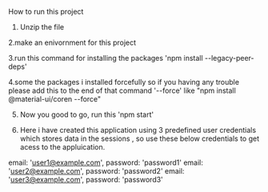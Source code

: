 How to run this project 


1. Unzip the file 

2.make an enivornment for this project

3.run this command for installing the packages 'npm install --legacy-peer-deps'

4.some the packages i installed forcefully so if you having any trouble please add this to the end of that command '--force'  like "npm install @material-ui/coren --force"

5. Now you good to go, run this 'npm start'


6. Here i have created this application using 3 predefined user credentials which stores data in the sessions , so use these below credentials to get acess to the appluication.

email: 'user1@example.com', password: 'password1'
email: 'user2@example.com', password: 'password2'
email: 'user3@example.com', password: 'password3'
